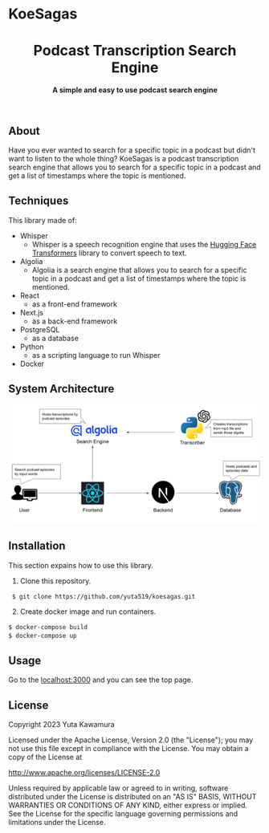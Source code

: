 # KoeSagas

<div align="center">
  <h1>Podcast Transcription Search Engine</h1>
  <p>
	<b>A simple and easy to use podcast search engine</b>
  </p>
  <br>
</div>

## About
Have you ever wanted to search for a specific topic in a podcast but didn't want to listen to the whole thing? KoeSagas is a podcast transcription search engine that allows you to search for a specific topic in a podcast and get a list of timestamps where the topic is mentioned.

## Techniques
This library made of:
- Whisper
  - Whisper is a speech recognition engine that uses the [Hugging Face Transformers](https://huggingface.co/transformers/) library to convert speech to text.
- Algolia
  - Algolia is a search engine that allows you to search for a specific topic in a podcast and get a list of timestamps where the topic is mentioned.
- React
  - as a front-end framework
- Next.js
  - as a back-end framework
- PostgreSQL
  - as a database
- Python
  - as a scripting language to run Whisper
- Docker

## System Architecture
![system](docs/system_overview.png)

## Installation
This section expains how to use this library.

1. Clone this repository.
```
 $ git clone https://github.com/yuta519/koesagas.git
```

2. Create docker image and run containers.
```bash
$ docker-compose build
$ docker-compose up
```

## Usage
Go to the [localhost:3000](http://localhost:3000) and you can see the top page.

## License
Copyright 2023 Yuta Kawamura

Licensed under the Apache License, Version 2.0 (the "License");
you may not use this file except in compliance with the License.
You may obtain a copy of the License at

http://www.apache.org/licenses/LICENSE-2.0

Unless required by applicable law or agreed to in writing, software
distributed under the License is distributed on an "AS IS" BASIS,
WITHOUT WARRANTIES OR CONDITIONS OF ANY KIND, either express or implied.
See the License for the specific language governing permissions and
limitations under the License.
